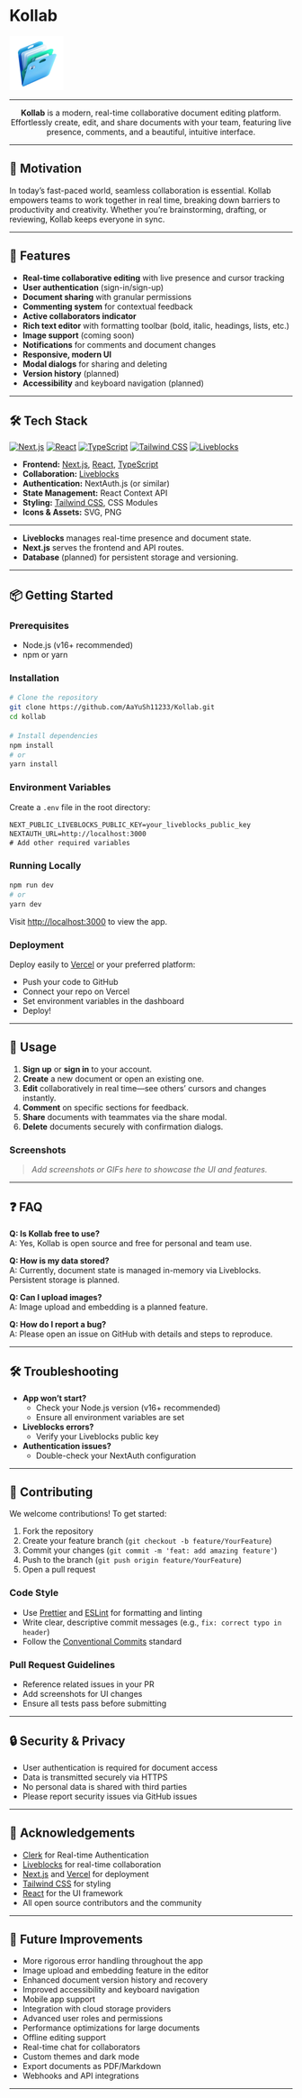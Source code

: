 # Kollab

![Kollab Banner](public/assets/images/logo.png)

---

<p align="center">
  <b>Kollab</b> is a modern, real-time collaborative document editing platform. Effortlessly create, edit, and share documents with your team, featuring live presence, comments, and a beautiful, intuitive interface.
</p>

---

## 🌟 Motivation

In today’s fast-paced world, seamless collaboration is essential. Kollab empowers teams to work together in real time, breaking down barriers to productivity and creativity. Whether you’re brainstorming, drafting, or reviewing, Kollab keeps everyone in sync.

---

## 🚀 Features

- **Real-time collaborative editing** with live presence and cursor tracking
- **User authentication** (sign-in/sign-up)
- **Document sharing** with granular permissions
- **Commenting system** for contextual feedback
- **Active collaborators indicator**
- **Rich text editor** with formatting toolbar (bold, italic, headings, lists, etc.)
- **Image support** (coming soon)
- **Notifications** for comments and document changes
- **Responsive, modern UI**
- **Modal dialogs** for sharing and deleting
- **Version history** (planned)
- **Accessibility** and keyboard navigation (planned)

---

## 🛠️ Tech Stack

[![Next.js](https://img.shields.io/badge/Next.js-000?logo=nextdotjs&logoColor=white)](https://nextjs.org/) [![React](https://img.shields.io/badge/React-20232a?logo=react&logoColor=61dafb)](https://react.dev/) [![TypeScript](https://img.shields.io/badge/TypeScript-3178c6?logo=typescript&logoColor=white)](https://www.typescriptlang.org/) [![Tailwind CSS](https://img.shields.io/badge/Tailwind_CSS-38bdf8?logo=tailwindcss&logoColor=white)](https://tailwindcss.com/) [![Liveblocks](https://img.shields.io/badge/Liveblocks-000?logo=data:image/svg+xml;base64,PHN2ZyBmaWxsPSIjZmZmIiB2aWV3Qm94PSIwIDAgMjQgMjQiPjxwYXRoIGQ9Ik0xMiAyQzYuNDggMiAyIDYuNDggMiAxMnM0LjQ4IDEwIDEwIDEwIDEwLTQuNDggMTAtMTBTMTcuNTIgMiAxMiAyem0wIDE4Yy00LjQxIDAtOC0zLjU5LTgtOHMzLjU5LTggOC04IDggMy41OSA4IDgtMy41OSA4LTggOHoiLz48L3N2Zz4=)](https://liveblocks.io/)

- **Frontend:** [Next.js](https://nextjs.org/), [React](https://react.dev/), [TypeScript](https://www.typescriptlang.org/)
- **Collaboration:** [Liveblocks](https://liveblocks.io/)
- **Authentication:** NextAuth.js (or similar)
- **State Management:** React Context API
- **Styling:** [Tailwind CSS](https://tailwindcss.com/), CSS Modules
- **Icons & Assets:** SVG, PNG

---

- **Liveblocks** manages real-time presence and document state.
- **Next.js** serves the frontend and API routes.
- **Database** (planned) for persistent storage and versioning.

---

## 📦 Getting Started

### Prerequisites
- Node.js (v16+ recommended)
- npm or yarn

### Installation
```bash
# Clone the repository
git clone https://github.com/AaYuSh11233/Kollab.git
cd kollab

# Install dependencies
npm install
# or
yarn install
```

### Environment Variables
Create a `.env` file in the root directory:
```
NEXT_PUBLIC_LIVEBLOCKS_PUBLIC_KEY=your_liveblocks_public_key
NEXTAUTH_URL=http://localhost:3000
# Add other required variables
```

### Running Locally
```bash
npm run dev
# or
yarn dev
```
Visit [http://localhost:3000](http://localhost:3000) to view the app.

### Deployment
Deploy easily to [Vercel](https://vercel.com/) or your preferred platform:
- Push your code to GitHub
- Connect your repo on Vercel
- Set environment variables in the dashboard
- Deploy!

---

## 📝 Usage

1. **Sign up** or **sign in** to your account.
2. **Create** a new document or open an existing one.
3. **Edit** collaboratively in real time—see others’ cursors and changes instantly.
4. **Comment** on specific sections for feedback.
5. **Share** documents with teammates via the share modal.
6. **Delete** documents securely with confirmation dialogs.

### Screenshots

> _Add screenshots or GIFs here to showcase the UI and features._

---

## ❓ FAQ

**Q: Is Kollab free to use?**  
A: Yes, Kollab is open source and free for personal and team use.

**Q: How is my data stored?**  
A: Currently, document state is managed in-memory via Liveblocks. Persistent storage is planned.

**Q: Can I upload images?**  
A: Image upload and embedding is a planned feature.

**Q: How do I report a bug?**  
A: Please open an issue on GitHub with details and steps to reproduce.

---

## 🛠️ Troubleshooting

- **App won’t start?**
  - Check your Node.js version (v16+ recommended)
  - Ensure all environment variables are set
- **Liveblocks errors?**
  - Verify your Liveblocks public key
- **Authentication issues?**
  - Double-check your NextAuth configuration

---

## 🤝 Contributing

We welcome contributions! To get started:

1. Fork the repository
2. Create your feature branch (`git checkout -b feature/YourFeature`)
3. Commit your changes (`git commit -m 'feat: add amazing feature'`)
4. Push to the branch (`git push origin feature/YourFeature`)
5. Open a pull request

### Code Style
- Use [Prettier](https://prettier.io/) and [ESLint](https://eslint.org/) for formatting and linting
- Write clear, descriptive commit messages (e.g., `fix: correct typo in header`)
- Follow the [Conventional Commits](https://www.conventionalcommits.org/) standard

### Pull Request Guidelines
- Reference related issues in your PR
- Add screenshots for UI changes
- Ensure all tests pass before submitting

---

## 🔒 Security & Privacy

- User authentication is required for document access
- Data is transmitted securely via HTTPS
- No personal data is shared with third parties
- Please report security issues via GitHub issues

---

## 🙏 Acknowledgements

- [Clerk](https://clerk.com) for Real-time Authentication
- [Liveblocks](https://liveblocks.io/) for real-time collaboration
- [Next.js](https://nextjs.org/) and [Vercel](https://vercel.com/) for deployment
- [Tailwind CSS](https://tailwindcss.com/) for styling
- [React](https://react.dev/) for the UI framework
- All open source contributors and the community

---

## 🚧 Future Improvements

- More rigorous error handling throughout the app
- Image upload and embedding feature in the editor
- Enhanced document version history and recovery
- Improved accessibility and keyboard navigation
- Mobile app support
- Integration with cloud storage providers
- Advanced user roles and permissions
- Performance optimizations for large documents
- Offline editing support
- Real-time chat for collaborators
- Custom themes and dark mode
- Export documents as PDF/Markdown
- Webhooks and API integrations

---
